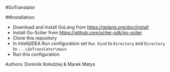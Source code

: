 #GoTranslator

##Installation:
- Download and install GoLang from https://golang.org/doc/install
- Install Go-Sciter from https://github.com/sciter-sdk/go-sciter
- Clone this repository
- In IntellijIDEA Run configuration set `Run Kind` to `Directory` and `Directory` to `...\GoTranslator\main`
- Run this configuration

Authors: Dominik Kołodziej & Marek Matys